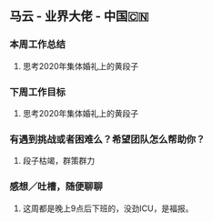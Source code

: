 ## 马云 - 业界大佬 - 中国🇨🇳

### 本周工作总结

1. 思考2020年集体婚礼上的黄段子


### 下周工作目标

1. 思考2020年集体婚礼上的黄段子


### 有遇到挑战或者困难么？希望团队怎么帮助你？

1. 段子枯竭，群策群力


### 感想／吐槽，随便聊聊

1. 这周都是晚上9点后下班的，没劲ICU，是福报。

